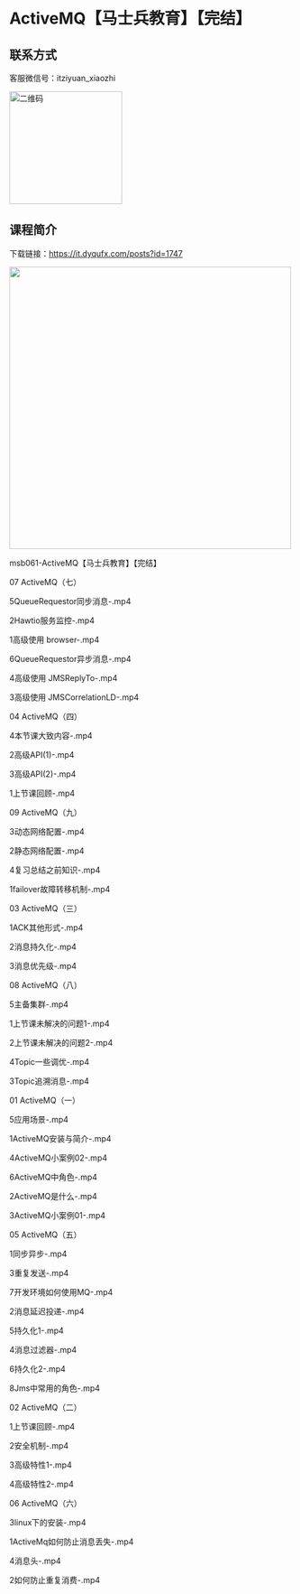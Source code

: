 # ActiveMQ【马士兵教育】【完结】

## 联系方式

客服微信号：itziyuan_xiaozhi

<img src="https://ziyuanyun.oss-cn-guangzhou.aliyuncs.com/common/20240614073449/666b82192834a.jpg" width="200" height="200" alt="二维码">

## 课程简介

下载链接：https://it.dyqufx.com/posts?id=1747

<img src="https://ziyuanyun.oss-cn-guangzhou.aliyuncs.com/yun/20240515183524/66448feca872c.jpg" width="500" alt="">

  msb061-ActiveMQ【马士兵教育】【完结】

 07 ActiveMQ（七）

 5QueueRequestor同步消息-.mp4

 2Hawtio服务监控-.mp4

 1高级使用 browser-.mp4

 6QueueRequestor异步消息-.mp4

 4高级使用 JMSReplyTo-.mp4

 3高级使用 JMSCorrelationLD-.mp4

 04 ActiveMQ（四）

 4本节课大致内容-.mp4

 2高级API(1)-.mp4

 3高级API(2)-.mp4

 1上节课回顾-.mp4

 09 ActiveMQ（九）

 3动态网络配置-.mp4

 2静态网络配置-.mp4

 4复习总结之前知识-.mp4

 1failover故障转移机制-.mp4

 03 ActiveMQ（三）

 1ACK其他形式-.mp4

 2消息持久化-.mp4

 3消息优先级-.mp4

 08 ActiveMQ（八）

 5主备集群-.mp4

 1上节课未解决的问题1-.mp4

 2上节课未解决的问题2-.mp4

 4Topic一些调优-.mp4

 3Topic追溯消息-.mp4

 01 ActiveMQ（一）

 5应用场景-.mp4

 1ActiveMQ安装与简介-.mp4

 4ActiveMQ小案例02-.mp4

 6ActiveMQ中角色-.mp4

 2ActiveMQ是什么-.mp4

 3ActiveMQ小案例01-.mp4

 05 ActiveMQ（五）

 1同步异步-.mp4

 3重复发送-.mp4

 7开发环境如何使用MQ-.mp4

 2消息延迟投递-.mp4

 5持久化1-.mp4

 4消息过滤器-.mp4

 6持久化2-.mp4

 8Jms中常用的角色-.mp4

 02 ActiveMQ（二）

 1上节课回顾-.mp4

 2安全机制-.mp4

 3高级特性1-.mp4

 4高级特性2-.mp4

 06 ActiveMQ（六）

 3linux下的安装-.mp4

 1ActiveMq如何防止消息丢失-.mp4

 4消息头-.mp4

 2如何防止重复消费-.mp4

  